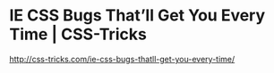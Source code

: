 <!--
id: 936272544
link: http://kevinisom.info/post/936272544/ie-css-bugs-thatll-get-you-every-time-css-tricks
slug: ie-css-bugs-thatll-get-you-every-time-css-tricks
date: Wed Aug 11 2010 20:36:54 GMT+1200 (NZST)
raw: {"blog_name":"kevinisom","id":936272544,"post_url":"http://kevinisom.info/post/936272544/ie-css-bugs-thatll-get-you-every-time-css-tricks","slug":"ie-css-bugs-thatll-get-you-every-time-css-tricks","type":"link","date":"2010-08-11 08:36:54 GMT","timestamp":1281515814,"state":"published","format":"html","reblog_key":"Lp6Nxwxm","tags":[],"short_url":"http://tmblr.co/Zw68YytpcAW","highlighted":[],"feed_item":"http://css-tricks.com/ie-css-bugs-thatll-get-you-every-time/","from_feed_id":"650234","note_count":0,"title":"IE CSS Bugs That’ll Get You Every Time | CSS-Tricks","url":"http://css-tricks.com/ie-css-bugs-thatll-get-you-every-time/","description":""}
publish: 2010-08-011
tags: 
title: IE CSS Bugs That’ll Get You Every Time | CSS-Tricks
-->


IE CSS Bugs That’ll Get You Every Time | CSS-Tricks
===================================================

<http://css-tricks.com/ie-css-bugs-thatll-get-you-every-time/>

